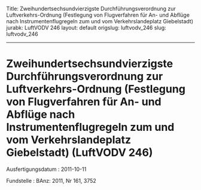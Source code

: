 Title: Zweihundertsechsundvierzigste Durchführungsverordnung zur Luftverkehrs-Ordnung
  (Festlegung von Flugverfahren für An- und Abflüge nach Instrumentenflugregeln zum
  und vom Verkehrslandeplatz Giebelstadt)
jurabk: LuftVODV 246
layout: default
origslug: luftvodv_246
slug: luftvodv_246

---

# Zweihundertsechsundvierzigste Durchführungsverordnung zur Luftverkehrs-Ordnung (Festlegung von Flugverfahren für An- und Abflüge nach Instrumentenflugregeln zum und vom Verkehrslandeplatz Giebelstadt) (LuftVODV 246)

Ausfertigungsdatum
:   2011-10-11

Fundstelle
:   BAnz: 2011, Nr 161, 3752

